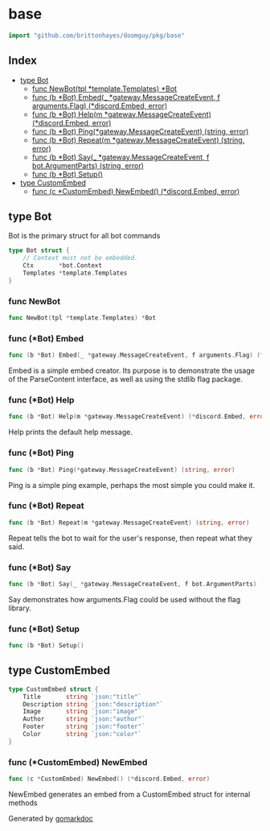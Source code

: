 <!-- Code generated by gomarkdoc. DO NOT EDIT -->

# base

```go
import "github.com/brittonhayes/doomguy/pkg/base"
```

## Index

- [type Bot](<#type-bot>)
  - [func NewBot(tpl *template.Templates) *Bot](<#func-newbot>)
  - [func (b *Bot) Embed(_ *gateway.MessageCreateEvent, f arguments.Flag) (*discord.Embed, error)](<#func-bot-embed>)
  - [func (b *Bot) Help(m *gateway.MessageCreateEvent) (*discord.Embed, error)](<#func-bot-help>)
  - [func (b *Bot) Ping(*gateway.MessageCreateEvent) (string, error)](<#func-bot-ping>)
  - [func (b *Bot) Repeat(m *gateway.MessageCreateEvent) (string, error)](<#func-bot-repeat>)
  - [func (b *Bot) Say(_ *gateway.MessageCreateEvent, f bot.ArgumentParts) (string, error)](<#func-bot-say>)
  - [func (b *Bot) Setup()](<#func-bot-setup>)
- [type CustomEmbed](<#type-customembed>)
  - [func (c *CustomEmbed) NewEmbed() (*discord.Embed, error)](<#func-customembed-newembed>)


## type Bot

Bot is the primary struct for all bot commands

```go
type Bot struct {
    // Context must not be embedded.
    Ctx       *bot.Context
    Templates *template.Templates
}
```

### func NewBot

```go
func NewBot(tpl *template.Templates) *Bot
```

### func \(\*Bot\) Embed

```go
func (b *Bot) Embed(_ *gateway.MessageCreateEvent, f arguments.Flag) (*discord.Embed, error)
```

Embed is a simple embed creator\. Its purpose is to demonstrate the usage of the ParseContent interface\, as well as using the stdlib flag package\.

### func \(\*Bot\) Help

```go
func (b *Bot) Help(m *gateway.MessageCreateEvent) (*discord.Embed, error)
```

Help prints the default help message\.

### func \(\*Bot\) Ping

```go
func (b *Bot) Ping(*gateway.MessageCreateEvent) (string, error)
```

Ping is a simple ping example\, perhaps the most simple you could make it\.

### func \(\*Bot\) Repeat

```go
func (b *Bot) Repeat(m *gateway.MessageCreateEvent) (string, error)
```

Repeat tells the bot to wait for the user's response\, then repeat what they said\.

### func \(\*Bot\) Say

```go
func (b *Bot) Say(_ *gateway.MessageCreateEvent, f bot.ArgumentParts) (string, error)
```

Say demonstrates how arguments\.Flag could be used without the flag library\.

### func \(\*Bot\) Setup

```go
func (b *Bot) Setup()
```

## type CustomEmbed

```go
type CustomEmbed struct {
    Title       string `json:"title"`
    Description string `json:"description"`
    Image       string `json:"image"`
    Author      string `json:"author"`
    Footer      string `json:"footer"`
    Color       string `json:"color"`
}
```

### func \(\*CustomEmbed\) NewEmbed

```go
func (c *CustomEmbed) NewEmbed() (*discord.Embed, error)
```

NewEmbed generates an embed from a CustomEmbed struct for internal methods



Generated by [gomarkdoc](<https://github.com/princjef/gomarkdoc>)
